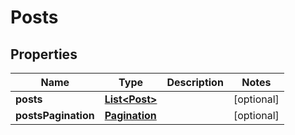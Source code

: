 # Posts

## Properties
Name | Type | Description | Notes
------------ | ------------- | ------------- | -------------
**posts** | [**List&lt;Post&gt;**](Post.md) |  |  [optional]
**postsPagination** | [**Pagination**](Pagination.md) |  |  [optional]
